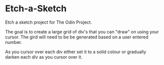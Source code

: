 # Etch-a-Sketch
Etch a sketch project for The Odin Project.

The goal is to create a large grid of div's that you can "draw" on using your cursor.
The gird will need to be be generated based on a user entered number.

As you cursor over each div either set it to a solid colour or gradually darken each div as you cursor over it.
